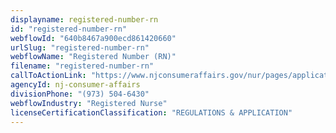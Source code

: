 ```yaml
---
displayname: registered-number-rn
id: "registered-number-rn"
webflowId: "640b8467a900ecd861420660"
urlSlug: "registered-number-rn"
webflowName: "Registered Number (RN)"
filename: "registered-number-rn"
callToActionLink: "https://www.njconsumeraffairs.gov/nur/pages/applications.aspx"
agencyId: nj-consumer-affairs
divisionPhone: "(973) 504-6430"
webflowIndustry: "Registered Nurse"
licenseCertificationClassification: "REGULATIONS & APPLICATION"
---
```


